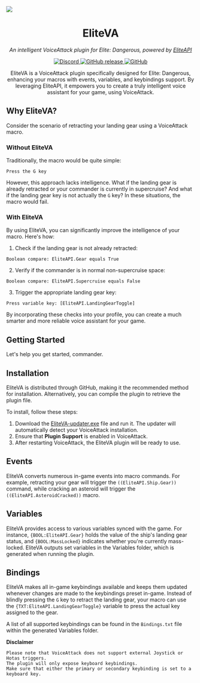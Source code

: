  <img src="https://repository-images.githubusercontent.com/529349259/227c444b-984e-48b3-8a09-5ad9282b36a5"/>

<div style="text-align: center;">
  <h1 align="center">EliteVA</h1>

  <p align="center"><i>An intelligent VoiceAttack plugin for Elite: Dangerous, powered by <a href="https://www.github.com/EliteAPI/EliteAPI">EliteAPI</a></i></p>

  <p align="center">
       <a href="https://www.discord.gg/jwpFUPZ">
            <img alt="Discord" src="https://img.shields.io/discord/498422961297031168?color=%23f2a529&label=DISCORD&style=for-the-badge">
       </a>
       <a href="https://github.com/EliteAPI/EliteVA/releases">
          <img alt="GitHub release" src="https://img.shields.io/github/v/release/Somfic/EliteVA?color=%23f2a529&label=VERSION&style=for-the-badge">
       </a>
       <a href="https://github.com/EliteAPI/EliteVA/blob/master/LICENSE">
           <img alt="GitHub" src="https://img.shields.io/github/license/Somfic/EliteVA?color=%23f2a529&label=LICENSE&style=for-the-badge">
       </a>
  </p>
  
  <p>EliteVA is a VoiceAttack plugin specifically designed for Elite: Dangerous, enhancing your macros with events, variables, and keybindings support. By leveraging EliteAPI, it empowers you to create a truly intelligent voice assistant for your game, using VoiceAttack.</p>
</div>

## Why EliteVA?
Consider the scenario of retracting your landing gear using a VoiceAttack macro.

### Without EliteVA
Traditionally, the macro would be quite simple:

```
Press the G key
```

However, this approach lacks intelligence. What if the landing gear is already retracted or your commander is currently in supercruise? And what if the landing gear key is not actually the `G` key? In these situations, the macro would fail. 

### With EliteVA
By using EliteVA, you can significantly improve the intelligence of your macro. Here's how:

1. Check if the landing gear is not already retracted:

```
Boolean compare: EliteAPI.Gear equals True
```

2. Verify if the commander is in normal non-supercruise space:

```
Boolean compare: EliteAPI.Supercruise equals False
```

3. Trigger the appropriate landing gear key:

```
Press variable key: [EliteAPI.LandingGearToggle]
```

By incorporating these checks into your profile, you can create a much smarter and more reliable voice assistant for your game.

## Getting Started
Let's help you get started, commander.

## Installation
EliteVA is distributed through GitHub, making it the recommended method for installation. Alternatively, you can compile the plugin to retrieve the plugin file.

To install, follow these steps:
1. Download the [EliteVA-updater.exe](https://github.com/Somfic/EliteVA/releases/latest) file and run it. The updater will automatically detect your VoiceAttack installation.
2. Ensure that **Plugin Support** is enabled in VoiceAttack.
3. After restarting VoiceAttack, the EliteVA plugin will be ready to use.

## Events
EliteVA converts numerous in-game events into macro commands. For example, retracting your gear will trigger the `((EliteAPI.Ship.Gear))` command, while cracking an asteroid will trigger the `((EliteAPI.AsteroidCracked))` macro.

## Variables
EliteVA provides access to various variables synced with the game. For instance, `{BOOL:EliteAPI.Gear}` holds the value of the ship's landing gear status, and `{BOOL:MassLocked}` indicates whether you're currently mass-locked. EliteVA outputs set variables in the Variables folder, which is generated when running the plugin.

## Bindings

EliteVA makes all in-game keybindings available and keeps them updated whenever changes are made to the keybindings preset in-game. Instead of blindly pressing the `G` key to retract the landing gear, your macro can use the `{TXT:EliteAPI.LandingGearToggle}` variable to press the actual key assigned to the gear.

A list of all supported keybindings can be found in the `Bindings.txt` file within the generated Variables folder.

**Disclaimer**
```
Please note that VoiceAttack does not support external Joystick or Hotas triggers.
The plugin will only expose keyboard keybindings.
Make sure that either the primary or secondary keybinding is set to a keyboard key.
```

